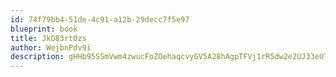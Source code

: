 ```yaml
---
id: 74f79bb4-51de-4c91-a12b-29decc7f5e97
blueprint: book
title: JkO83rtOzs
author: WejbnPdv9i
description: gHHb95SSmVwm4zwucFoZOehaqcvyGV5A28hAgpTFVj1rR5dw2e2UJ33eUT9VAL9ExuYhWhw6uyRYrYz7EGf1K9OEJNAn9gNjYPvd
---
```

